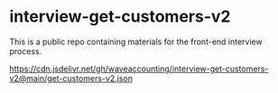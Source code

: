 # interview-get-customers-v2

This is a public repo containing materials for the front-end interview process.

https://cdn.jsdelivr.net/gh/waveaccounting/interview-get-customers-v2@main/get-customers-v2.json
